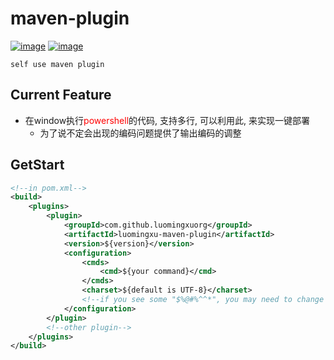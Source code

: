 maven-plugin
=

[![image](https://img.shields.io/badge/maven-v0.1-blue.svg)](https://search.maven.org/search?q=g:com.github.luomingxuorg)
[![image](https://img.shields.io/badge/License-Apache__v2-blue.svg)](http://www.apache.org/licenses/LICENSE-2.0)


    self use maven plugin
    
Current Feature
-

- 在window执行<font color=#ff0000>powershell</font>的代码, 支持多行, 可以利用此, 来实现一键部署
    - 为了说不定会出现的编码问题提供了输出编码的调整

GetStart
-

```xml
<!--in pom.xml-->
<build>
    <plugins>
        <plugin>
            <groupId>com.github.luomingxuorg</groupId>
            <artifactId>luomingxu-maven-plugin</artifactId>
            <version>${version}</version>
            <configuration>
                <cmds>
                    <cmd>${your command}</cmd>
                </cmds>
                <charset>${default is UTF-8}</charset>
                <!--if you see some "$%@#%^^*", you may need to change the charset-->
            </configuration>
        </plugin>
        <!--other plugin-->
    </plugins>
</build>
```